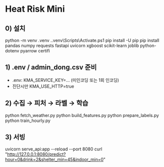 # Heat Risk Mini

## 0) 설치
python -m venv .venv
.\.venv\Scripts\Activate.ps1
pip install -U pip
pip install pandas numpy requests fastapi uvicorn xgboost scikit-learn joblib python-dotenv pyarrow certifi

## 1) .env / admin_dong.csv 준비
- .env: KMA_SERVICE_KEY=... (미인코딩 또는 1회 인코딩)
- 진단시만 KMA_USE_HTTP=true

## 2) 수집 → 피처 → 라벨 → 학습
python fetch_weather.py
python build_features.py
python prepare_labels.py
python train_hourly.py

## 3) 서빙
uvicorn serve_api:app --reload --port 8080
curl "http://127.0.0.1:8080/predict?hour=0&drink=2&shelter_min=45&indoor_min=0"
